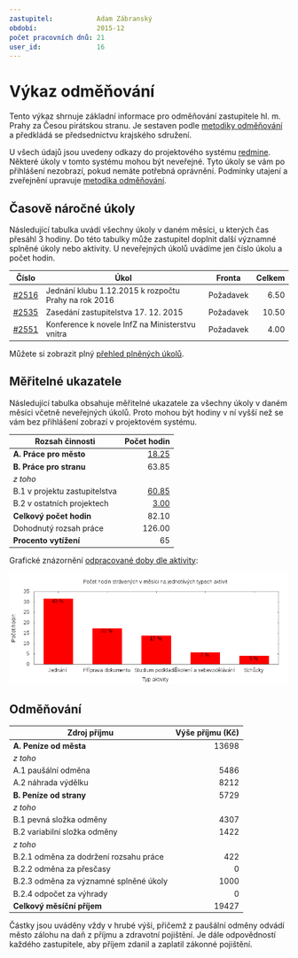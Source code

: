 ```yaml
---
zastupitel:           Adam Zábranský
období:               2015-12
počet pracovních dnů: 21
user_id:              16
---
```

Výkaz odměňování
================

Tento výkaz shrnuje základní informace pro odměňování zastupitele hl. m. Prahy
za Česou pirátskou stranu. Je sestaven podle [metodiky odměňování][metodika]
a předkládá se předsednictvu krajského sdružení.

U všech údajů jsou uvedeny odkazy do projektového systému 
[redmine](https://redmine.pirati.cz). Některé úkoly v tomto systému mohou být 
neveřejné. Tyto úkoly se vám po přihlášení nezobrazí, pokud nemáte potřebná 
oprávnění. Podmínky utajení a zveřejnění upravuje 
[metodika odměňování][metodika]. 

Časově náročné úkoly
----------------------

Následující tabulka uvádí všechny úkoly v daném měsíci, u kterých čas přesáhl
3 hodiny. Do této tabulky může zastupitel doplnit další významné splněné úkoly
nebo aktivity. U neveřejných úkolů uvádíme jen číslo úkolu a počet hodin.

Číslo                                           |   Úkol                                                  |  ﻿Fronta     |  Celkem
------------------------------------------------|---------------------------------------------------------|--------------|-------:
[#2516](https://redmine.pirati.cz/issues/2516)  |   Jednání klubu 1.12.2015 k rozpočtu Prahy na rok 2016  |  Požadavek   |  6.50  
[#2535](https://redmine.pirati.cz/issues/2535)  |   Zasedání zastupitelstva 17. 12. 2015                  |  Požadavek   |  10.50 
[#2551](https://redmine.pirati.cz/issues/2551)  |   Konference k novele InfZ na Ministerstvu vnitra       |  Požadavek   |  4.00  

Můžete si zobrazit plný [přehled plněných úkolů][tasklist].

Měřitelné ukazatele
-------------------

Následující tabulka obsahuje měřitelné ukazatele za všechny úkoly v daném měsíci
včetně neveřejných úkolů. Proto mohou být hodiny v ní vyšší než se vám bez 
přihlášení zobrazí v projektovém systému.

Rozsah činnosti                        | Počet hodin
--------------                         | ----------:
**A. Práce pro město**                 | [18.25][linktocityhours]
**B. Práce pro stranu**                | 63.85
*z toho*                               |
B.1 v projektu zastupitelstva          | [60.85][linktohomehours]
B.2 v ostatních projektech             | [3.00][linktootherhours]
**Celkový počet hodin**                | 82.10
Dohodnutý rozsah práce                 | 126.00
**Procento vytížení**                  | 65

Grafické znázornění [odpracované doby dle aktivity][activitylist]:

![Aktivity v měsíci](aktivity.png)




Odměňování
----------

Zdroj příjmu                           | Výše příjmu (Kč)
-----------------                      | --------------:
**A. Peníze od města**                 | 13698
*z toho*                               |
A.1 paušální odměna                    | 5486
A.2 náhrada výdělku                    | 8212
**B. Peníze od strany**                | 5729
*z toho*                               |
B.1 pevná složka odměny                | 4307
B.2 variabilní složka odměny           | 1422
*z toho*                               |
B.2.1 odměna za dodržení rozsahu práce | 422
B.2.2 odměna za přesčasy               | 0
B.2.3 odměna za významné splněné úkoly | 1000
B.2.4 odpočet za výhrady               | 0
**Celkový měsíční příjem**             | 19427

Částky jsou uváděny vždy v hrubé výši, přičemž z paušální odměny odvádí město zálohu na daň z příjmu a zdravotní pojištění. Je dále odpovědností každého zastupitele, aby příjem zdanil a zaplatil zákonné pojištění.

[metodika]: https://redmine.pirati.cz/projects/praha/wiki/Odm%C4%9B%C5%88ov%C3%A1n%C3%AD_zastupitel%C5%AF
[tasklist]: https://redmine.pirati.cz/projects/praha/time_entries/report?f[]=spent_on&f[]=user_id&op[user_id]==&f[]=cf_16&op[cf_16]=!*&f[]=&columns=month&criteria[]=issue&op[spent_on]=><&op[user_id]==&utf8=✓&v[spent_on][]=2015-12-01&v[spent_on][]=2015-12-31&v[user_id][]=16
[linktocityhours]: https://redmine.pirati.cz/projects/praha/time_entries?f[]=spent_on&f[]=user_id&f[]=cf_16&f[]=&op[cf_16]=*&op[spent_on]=><&op[user_id]==&utf8=✓&v[spent_on][]=2015-12-01&v[spent_on][]=2015-12-31&v[user_id][]=16
[linktohomehours]: https://redmine.pirati.cz/projects/praha/time_entries?f[]=spent_on&f[]=user_id&f[]=cf_16&f[]=&op[cf_16]=!*&op[spent_on]=><&op[user_id]==&utf8=✓&v[spent_on][]=2015-12-01&v[spent_on][]=2015-12-31&v[user_id][]=16
[linktootherhours]: https://redmine.pirati.cz/time_entries/report?f[]=spent_on&f[]=cf_16&op[cf_16]=%3D&v[cf_16][]=strana&f[]=project_id&op[project_id]=!&v[project_id][]=15&f[]=&columns=month&criteria[]=user&op[spent_on]=><&op[user_id]==&utf8=✓&v[spent_on][]=2015-12-01&v[spent_on][]=2015-12-31&v[user_id][]=16
[activitylist]: https://redmine.pirati.cz/projects/praha/time_entries/report?columns=month&criteria[]=activity&f[]=spent_on&f[]=user_id&f[]=&op[spent_on]=><&op[user_id]==&utf8=✓&v[spent_on][]=2015-12-01&v[spent_on][]=2015-12-31&v[user_id][]=16
